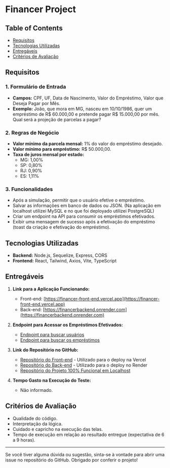 # Financer Project

## Table of Contents

- [Requisitos](#requisitos)
- [Tecnologias Utilizadas](#tecnologias-utilizadas)
- [Entregáveis](#entregáveis)
- [Critérios de Avaliação](#critérios-de-avaliação)

## Requisitos

### 1. Formulário de Entrada

- **Campos:** CPF, UF, Data de Nascimento, Valor do Empréstimo, Valor que Deseja Pagar por Mês.
- **Exemplo:** João, que mora em MG, nasceu em 10/10/1986, quer um empréstimo de R$ 60.000,00 e pretende pagar R$ 15.000,00 por mês. Qual será a projeção de parcelas a pagar?

### 2. Regras de Negócio

- **Valor mínimo da parcela mensal:** 1% do valor do empréstimo desejado.
- **Valor mínimo para empréstimo:** R$ 50.000,00.
- **Taxa de juros mensal por estado:**
  - MG: 1,00%
  - SP: 0,80%
  - RJ: 0,90%
  - ES: 1,11%

### 3. Funcionalidades

- Após a simulação, permitir que o usuário efetive o empréstimo.
- Salvar as informações em banco de dados ou JSON. (Na aplicação em localhost utilizei MySQL e no que foi deployado utilizei PostgreSQL)
- Criar um endpoint na API para consumir os empréstimos efetivados.
- Exibir uma mensagem de sucesso após a efetivação do empréstimo (toast da criação e efetivação do empréstimo).

## Tecnologias Utilizadas

- **Backend:** Node.js, Sequelize, Express, CORS
- **Frontend:** React, Tailwind, Axios, Vite, TypeScript

## Entregáveis

1. **Link para a Aplicação Funcionando:**

   - Front-end: [https://financer-front-end.vercel.app](https://financer-front-end.vercel.app)
   - Back-end: [https://financerbackend.onrender.com](https://financerbackend.onrender.com)

2. **Endpoint para Acessar os Empréstimos Efetivados:**

   - [Endpoint para buscar usuários](https://financerbackend.onrender.com/user-list)
   - [Endpoint para buscar os empréstimos](https://financerbackend.onrender.com/lending-list)

3. **Link do Repositório no GitHub:**

   - [Repositório do Front-end](https://github.com/l0uzz/FinancerFrontEnd) - Utilizado para o deploy na Vercel
   - [Repositório do Back-end](https://github.com/l0uzz/FinancerBackEnd) - Utilizado para o deploy no Render
   - [Repositório do Projeto 100% Funcional em Localhost](https://github.com/l0uzz/Project-Financer)

4. **Tempo Gasto na Execução do Teste:**

   - Não informado.

## Critérios de Avaliação

- Qualidade do código.
- Interpretação da lógica.
- Cuidado e capricho na execução das telas.
- Tempo de execução em relação ao resultado entregue (expectativa de 6 a 9 horas).

---

Se você tiver alguma dúvida ou sugestão, sinta-se à vontade para abrir uma issue no repositório do GitHub. Obrigado por conferir o projeto!
